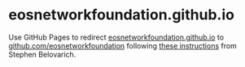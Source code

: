# eosnetworkfoundation.github.io
Use GitHub Pages to redirect [eosnetworkfoundation.github.io](https://eosnetworkfoundation.github.io) to [github.com/eosnetworkfoundation](https://github.com/eosnetworkfoundation) following [these instructions](https://dev.to/steveblue/setup-a-redirect-on-github-pages-1ok7) from Stephen Belovarich.
